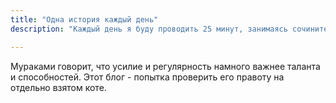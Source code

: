 ```yaml
---
title: "Одна история каждый день"
description: "Каждый день я буду проводить 25 минут, занимаясь сочинительством. Ну, а результы будут выложены тут"

---
```

Мураками говорит, что усилие и регулярность намного важнее таланта и способностей. Этот блог - попытка проверить его правоту на отдельно взятом коте.
